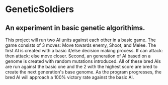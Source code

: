 # GeneticSoldiers
## An experiment in basic genetic algorithims.
This project will run two AI units against each other in a basic game. The game consists of 3 moves: Move towards enemy, Shoot, and Melee. 
The first AI is created with a basic if/else decision making process. If can attack: then attack; else move closer. 
Second, an generation of AI based on a genome is created with random mutations introduced. All of these bred AIs are run against the basic one
and the 2 with the highest score are bred to create the next generation's base genome. 
As the program progresses, the bred AI will approach a 100% victory rate against the basic AI.

